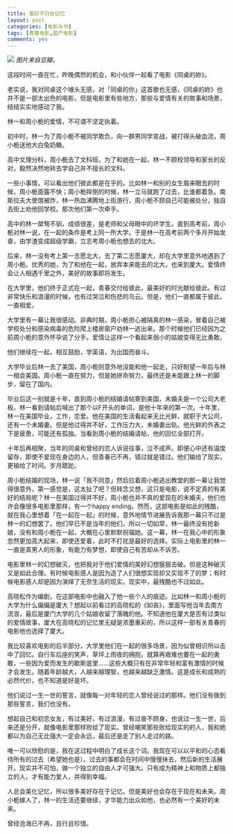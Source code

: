 ```yaml
---
title: 美好不只在记忆
layout: post
categories: [电影与书]
tags: [青春电影,国产电影]
comments: yes
---
```


![](http://blogdata.qiniudn.com/tongzhuodeni.jpg) *图片来自豆瓣。*

这段时间一直在忙，昨晚偶然的机会，和小伙伴一起看了电影《同桌的妳》。

老实说，我对同桌这个噱头无感，对「同桌的你」这首歌也无感，《同桌的妳》也并不是一部太出色的电影，但是电影里有些地方，那些与爱情有关的故事和场景，结结实实地感动了我。

林一和周小栀的爱情，不可谓不坚定执着。

初中时，林一为了周小栀不被同学欺负，向一群男同学宣战，被打得头破血流，周小栀送他大白兔奶糖。

高中文理分科，周小栀去了文科班。为了和她在一起，林一不顾校领导和家长的反对，毅然决然地转去学自己并不擅长的文科。

一些小事情，可以看出他们彼此都是在乎的。比如林一和别的女生眉来眼去的时候，周小栀面露不快；周小栀摔倒的时候，林一立马就跑了过去，比谁都着急。南斯拉夫大使馆被炸，林一热血沸腾地上街游行，周小栀不顾自己可能被处分，独自去街上劝他回学校。那次他们第一次牵手。

高中的林一桀骜不驯，成绩很差，是老师和父母眼中的坏学生。直到高考前，周小栀对林一说，在一起的条件是考上同一所大学。于是林一在高考前两个多月开始发奋，由学渣变成超级学霸，立志考周小栀也想去的北大。

后来，林一没有考上第一志愿北大，去了第二志愿厦大，却在大学里意外地遇到了周小栀。优秀的她，为了和他在一起，放弃本来能去的北大，也来到厦大。爱情终会让人相遇千里之外，美好的故事即将发生。

在大学里，他们终于正式在一起，青春交付给彼此，最美好的时光献给彼此。有过非常快乐和浪漫的时候，也有过哭泣和伤悲的乌云。但是，他们一直都属于彼此，一直相爱。

大学里有一幕让我很感动。非典时期，周小栀担心被隔离的林一感染，冒着自己被学校处分和感染病毒的危险爬上楼房窗户劝林一逃出来。那个时候他们已经因为之前周小栀的意外怀孕说了分手。爱情让这样一个看起来弱小的姑娘变得无比勇敢。

他们继续在一起，相互鼓励，学英语，为出国而奋斗。

大学毕业后林一去了美国，周小栀则意外地没能和他一起走，只好盼望一年后与林一相会美国。周小栀一直在努力，但是她拼命努力，最终还是未能跟上林一的脚步，留在了国内。

毕业后这一别就是十年，直到周小栀的结婚请帖寄到美国，未婚夫是一个公司大老板。林一看到请帖后喊出了那个以F开头的单词，是他十年来的第一次。十年里，林一在美国毕业，工作，恋爱。他在美国的生活看起来无比光鲜，就职于大公司，还有一个未婚妻。但是他过得并不好，工作压力大，未婚妻出轨。他光鲜的外表之下是疲惫，可能还有孤独。当看到周小栀的结婚请帖，他的回忆全部打开。

十年后再相聚，当年的同桌和曾经的恋人诉说往事，泣不成声。即便心中还有温度留存，即使不爱现在身边的人，但青春已不再，错过就是错过。他们输给了现实，更输给了时间。岁月蹉跎。

周小栀结婚的现场，林一说「我不同意」然后拉着周小栀逃出教堂的那一幕让我觉得很意外，第一感觉是，这太扯了吧？但转念又想，这只是电影，说不定真的有美好的结局呢？林一在美国过得并不好，周小栀也并不真的爱现在的未婚夫，他们也许会像很多电影里那样，有一个happy ending。然而，这部电影是如此的残酷，就在我心里想着「在一起在一起」的时候，意外地情节进展告诉我那一幕只不过是林一的幻想罢了。他们早已不是当年的他们，所以一切如常，林一最终没有抢新娘，没有和周小栀在一起，大概在心里默默祝福她。这一幕，林一在我心中的形象忽然更加高大起来，即使还爱着，此时不打扰是最好的选择。实际上电影里的林一一直是真男人的形象，有能力有梦想，即使自己有苦却从不诉苦。

电影里林一的幻想破灭，也把我对于他们爱情的美好幻想狠狠击破。但是这种破灭又是如此合理。有时候电影感人是因为造了人们很想实现却又实现不了的梦；有时候电影感人却是因为演绎了无奈生活的现实。现实中，最残酷也不过如此。

高晓松作为编剧，在这部电影中也融入了他一些个人的痕迹。比如林一和周小栀的大学为什么偏偏是厦大？想起以前看过的高晓松的《如丧》，里面写他当年去南方流浪，最后是厦门大学的几个姑娘收留了落魄的他。不知道他在厦大是否有过类似的爱情故事，厦大在高晓松的记忆里无疑是浓墨重彩的，所以这样一部有关青春的电影他也选择了厦大。

我比较喜欢电影的后半部分，大学里他们在一起的很多场景，因为似曾相识所以击中了回忆。自行车后座的笑声，草坪上雨夜的拥抱，就算再艰难也要在一起的勇敢，一些因为爱而发生的歇斯底里……这些大概只有在非常年轻和富有激情的时候才会发生。随着年龄越大，人越来越理智，也越来越缺乏激情。这是成长和成熟的必然代价，也不知道是好是坏。

他们说过一生一世的誓言，就像每一对年轻的恋人曾经说过的那样。他们没有做到那些誓言，我们也没有。

想起自己和初恋女友，有过美好，有过浪漫，有过奋不顾身，也说过一生一世，后来还是分开，就像电影里那样败给了现实。曾经嘲笑那些败给现实的的人，我和她都以为自己无比强大一定会永远，最后还是走了别人走过的路。

唯一可以欣慰的是，我在这过程中明白了成长这个词。我现在可以以平和的心态看待所有的过去（希望她也是）。过去的事都会在时间中慢慢抹去，然后新的生活展开。现实并不可怕，做一个独立的自由人才可强大。只有成为精神上和物质上都独立的人，才有能力爱人，并得到幸福。

人总会美化记忆，所以很多美好存在于记忆。但是美好也会存在于现在和未来。周小栀嫁人了，林一的生活还要继续，才华能力出众如他，也必然有一个美好的未来。

曾经沧海已不再，且行且珍惜。